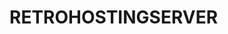 # RETROHOSTINGSERVER
<!DOCTYPE html>
<html lang="en">
<head>
    <meta charset="UTF-8">
    <meta name="viewport" content="width=device-width, initial-scale=1.0">
    <title>Admin Portal - EbixConsolServer</title>
    <style>
        :root {
            --primary-color: #2c3e50;
            --secondary-color: #34495e;
            --accent-color: #3498db;
            --light-color: #ecf0f1;
            --dark-color: #1a1a1a;
            --success-color: #2ecc71;
            --warning-color: #f39c12;
            --danger-color: #e74c3c;
        }
        
        body {
            font-family: 'Segoe UI', Tahoma, Geneva, Verdana, sans-serif;
            margin: 0;
            padding: 0;
            background-color: var(--dark-color);
            color: var(--light-color);
            min-height: 100vh;
        }
        
        .container {
            display: flex;
            min-height: 100vh;
        }
        
        .sidebar {
            width: 250px;
            background-color: var(--primary-color);
            padding: 20px;
            box-shadow: 2px 0 5px rgba(0,0,0,0.1);
        }
        
        .main-content {
            flex: 1;
            padding: 20px;
            background-color: var(--secondary-color);
        }
        
        .header {
            display: flex;
            justify-content: space-between;
            align-items: center;
            padding-bottom: 20px;
            border-bottom: 1px solid rgba(255,255,255,0.1);
            margin-bottom: 20px;
        }
        
        .logo {
            font-size: 24px;
            font-weight: bold;
            color: var(--accent-color);
        }
        
        .clock {
            font-size: 18px;
            background-color: var(--primary-color);
            padding: 5px 15px;
            border-radius: 20px;
        }
        
        .login-container {
            max-width: 400px;
            margin: 100px auto;
            padding: 30px;
            background-color: var(--primary-color);
            border-radius: 10px;
            box-shadow: 0 0 20px rgba(0,0,0,0.3);
        }
        
        .login-container h2 {
            text-align: center;
            margin-bottom: 30px;
            color: var(--accent-color);
        }
        
        .form-group {
            margin-bottom: 20px;
        }
        
        .form-group label {
            display: block;
            margin-bottom: 8px;
            font-weight: 500;
        }
        
        .form-group input {
            width: 100%;
            padding: 12px;
            border: 1px solid rgba(255,255,255,0.2);
            background-color: rgba(255,255,255,0.1);
            border-radius: 5px;
            color: white;
            font-size: 16px;
        }
        
        .form-group input:focus {
            outline: none;
            border-color: var(--accent-color);
        }
        
        .btn {
            display: inline-block;
            padding: 12px 24px;
            background-color: var(--accent-color);
            color: white;
            border: none;
            border-radius: 5px;
            cursor: pointer;
            font-size: 16px;
            font-weight: 500;
            transition: background-color 0.3s;
        }
        
        .btn:hover {
            background-color: #2980b9;
        }
        
        .btn-block {
            display: block;
            width: 100%;
        }
        
        .card {
            background-color: var(--primary-color);
            border-radius: 10px;
            padding: 20px;
            margin-bottom: 20px;
            box-shadow: 0 0 10px rgba(0,0,0,0.2);
        }
        
        .card-title {
            font-size: 20px;
            margin-bottom: 20px;
            color: var(--accent-color);
            border-bottom: 1px solid rgba(255,255,255,0.1);
            padding-bottom: 10px;
        }
        
        .form-row {
            display: flex;
            flex-wrap: wrap;
            margin: 0 -10px;
        }
        
        .form-col {
            flex: 1;
            min-width: 200px;
            padding: 0 10px;
            margin-bottom: 15px;
        }
        
        select {
            width: 100%;
            padding: 12px;
            border: 1px solid rgba(255,255,255,0.2);
            background-color: rgba(255,255,255,0.1);
            border-radius: 5px;
            color: white;
            font-size: 16px;
        }
        
        select:focus {
            outline: none;
            border-color: var(--accent-color);
        }
        
        .footer {
            text-align: center;
            margin-top: 40px;
            padding-top: 20px;
            border-top: 1px solid rgba(255,255,255,0.1);
            font-size: 14px;
            color: rgba(255,255,255,0.6);
        }
        
        .hidden {
            display: none;
        }
        
        .status-badge {
            display: inline-block;
            padding: 5px 10px;
            border-radius: 20px;
            font-size: 12px;
            font-weight: bold;
        }
        
        .status-warranty {
            background-color: var(--success-color);
        }
        
        .status-out {
            background-color: var(--danger-color);
        }
        
        .status-amc {
            background-color: var(--warning-color);
        }
        
        .status-accept {
            background-color: var(--success-color);
        }
        
        .status-running {
            background-color: var(--accent-color);
        }
        
        .status-hold {
            background-color: var(--warning-color);
        }
        
        .status-holiday {
            background-color: var(--danger-color);
        }
        
        .search-container {
            display: flex;
            gap: 10px;
            margin-bottom: 20px;
        }
        
        .search-container select, .search-container input {
            flex: 1;
        }
        
        .search-container button {
            width: 100px;
        }
        
        .record-count {
            margin-bottom: 20px;
            font-size: 16px;
        }
        
        .file-upload {
            margin-bottom: 20px;
        }
        
        .file-upload label {
            display: block;
            margin-bottom: 10px;
        }
        
        table {
            width: 100%;
            border-collapse: collapse;
            margin-bottom: 20px;
        }
        
        th, td {
            padding: 12px 15px;
            text-align: left;
            border-bottom: 1px solid rgba(255,255,255,0.1);
        }
        
        th {
            background-color: rgba(0,0,0,0.2);
            font-weight: 500;
        }
        
        tr:hover {
            background-color: rgba(255,255,255,0.05);
        }
        
        .action-buttons {
            display: flex;
            gap: 10px;
            margin-top: 20px;
        }
        
        .btn-success {
            background-color: var(--success-color);
        }
        
        .btn-danger {
            background-color: var(--danger-color);
        }
        
        .btn-warning {
            background-color: var(--warning-color);
        }
        
        .user-menu {
            position: relative;
            display: inline-block;
        }
        
        .user-menu-btn {
            background-color: transparent;
            border: none;
            color: white;
            cursor: pointer;
            font-size: 16px;
            display: flex;
            align-items: center;
            gap: 5px;
        }
        
        .user-menu-dropdown {
            position: absolute;
            right: 0;
            background-color: var(--primary-color);
            min-width: 200px;
            box-shadow: 0 8px 16px rgba(0,0,0,0.2);
            z-index: 1;
            border-radius: 5px;
            overflow: hidden;
            display: none;
        }
        
        .user-menu:hover .user-menu-dropdown {
            display: block;
        }
        
        .user-menu-dropdown a {
            color: white;
            padding: 12px 16px;
            text-decoration: none;
            display: block;
            transition: background-color 0.3s;
        }
        
        .user-menu-dropdown a:hover {
            background-color: rgba(255,255,255,0.1);
        }
    </style>
</head>
<body>
    <!-- Login Page -->
    <div id="login-page" class="login-container">
        <h2>Admin Login</h2>
        <form id="login-form">
            <div class="form-group">
                <label for="username">Username</label>
                <input type="text" id="username" placeholder="Enter username" required>
            </div>
            <div class="form-group">
                <label for="password">Password</label>
                <input type="password" id="password" placeholder="Enter password" required>
            </div>
            <button type="submit" class="btn btn-block">Login</button>
        </form>
    </div>
    
    <!-- Main Portal (Hidden Initially) -->
    <div id="admin-portal" class="container hidden">
        <div class="sidebar">
            <div class="logo">EbixConsolServer</div>
            <div style="margin-top: 40px;">
                <div style="padding: 10px; background-color: rgba(255,255,255,0.1); border-radius: 5px; margin-bottom: 10px;">
                    Welcome, <strong>eraj12</strong>
                </div>
                <div style="margin-top: 20px;">
                    <div style="padding: 10px; cursor: pointer; border-radius: 5px;" onclick="showSection('machine-info')">Machine Information</div>
                    <div style="padding: 10px; cursor: pointer; border-radius: 5px;" onclick="showSection('customer-info')">Customer Information</div>
                    <div style="padding: 10px; cursor: pointer; border-radius: 5px;" onclick="showSection('search-records')">Search Records</div>
                    <div style="padding: 10px; cursor: pointer; border-radius: 5px;" onclick="showSection('upload-section')">Upload Files</div>
                    <div style="padding: 10px; cursor: pointer; border-radius: 5px;" onclick="showSection('view-records')">View Records</div>
                    <div style="padding: 10px; cursor: pointer; border-radius: 5px;" onclick="showSection('reports')">Reports</div>
                    <div style="padding: 10px; cursor: pointer; border-radius: 5px;" onclick="showSection('user-settings')">User Settings</div>
                </div>
            </div>
            <div style="position: absolute; bottom: 20px; left: 20px; right: 20px; font-size: 12px; color: rgba(255,255,255,0.5);">
                All Rights Reserved And Developed By Dev Makwana EBIXCONSOLSERVER 2025
            </div>
        </div>
        
        <div class="main-content">
            <div class="header">
                <h1 id="section-title">Admin Portal</h1>
                <div class="clock" id="live-clock">Loading...</div>
                <div class="user-menu">
                    <button class="user-menu-btn">
                        eraj12 <span>▼</span>
                    </button>
                    <div class="user-menu-dropdown">
                        <a href="#" onclick="showSection('user-settings')">Update Profile</a>
                        <a href="#" onclick="logout()">Logout</a>
                    </div>
                </div>
            </div>
            
            <!-- Machine Information Section -->
            <div id="machine-info-section" class="hidden">
                <div class="card">
                    <h2 class="card-title">Machine Information</h2>
                    <form id="machine-form">
                        <div class="form-row">
                            <div class="form-col">
                                <label for="machine-name">Machine Name</label>
                                <input type="text" id="machine-name" placeholder="Enter machine name">
                            </div>
                            <div class="form-col">
                                <label for="machine-serial">Machine Serial Number</label>
                                <input type="text" id="machine-serial" placeholder="Enter serial number">
                            </div>
                        </div>
                        <button type="submit" class="btn">Save Machine Info</button>
                    </form>
                </div>
                
                <div class="card">
                    <h2 class="card-title">Customer Information</h2>
                    <form id="customer-form">
                        <div class="form-row">
                            <div class="form-col">
                                <label for="customer-number">Customer Number</label>
                                <input type="text" id="customer-number" placeholder="Enter customer number">
                            </div>
                            <div class="form-col">
                                <label for="customer-name">Customer Name</label>
                                <input type="text" id="customer-name" placeholder="Enter customer name">
                            </div>
                        </div>
                        <div class="form-row">
                            <div class="form-col">
                                <label for="customer-surname">Customer Surname</label>
                                <input type="text" id="customer-surname" placeholder="Enter customer surname">
                            </div>
                            <div class="form-col">
                                <label for="customer-email">Email Address</label>
                                <input type="email" id="customer-email" placeholder="Enter email address">
                            </div>
                        </div>
                        <div class="form-row">
                            <div class="form-col">
                                <label for="customer-city">City/Village</label>
                                <input type="text" id="customer-city" placeholder="Enter city/village">
                            </div>
                            <div class="form-col">
                                <label for="customer-pincode">PIN Code</label>
                                <input type="text" id="customer-pincode" placeholder="Enter PIN code">
                            </div>
                        </div>
                        <div class="form-row">
                            <div class="form-col">
                                <label for="customer-state">State</label>
                                <input type="text" id="customer-state" placeholder="Enter state">
                            </div>
                            <div class="form-col">
                                <label for="customer-country">Country</label>
                                <input type="text" id="customer-country" placeholder="Enter country" value="India">
                            </div>
                        </div>
                        
                        <div class="form-row">
                            <div class="form-col">
                                <label for="warranty-status">Machine Status</label>
                                <select id="warranty-status">
                                    <option value="warranty">Under Warranty</option>
                                    <option value="out">Out of Warranty</option>
                                    <option value="amc">Under AMC</option>
                                </select>
                            </div>
                            <div class="form-col">
                                <label for="record-status">Record Position</label>
                                <select id="record-status">
                                    <option value="accept">Accepted</option>
                                    <option value="running">Running</option>
                                    <option value="holiday">Public Holiday</option>
                                    <option value="hold">On Hold</option>
                                </select>
                            </div>
                        </div>
                        
                        <div class="form-row">
                            <div class="form-col">
                                <label for="total-records">Total Records</label>
                                <input type="number" id="total-records" placeholder="Enter total records">
                            </div>
                        </div>
                        
                        <button type="submit" class="btn">Save Customer Info</button>
                    </form>
                </div>
            </div>
            
            <!-- Search Records Section -->
            <div id="search-records-section" class="hidden">
                <div class="card">
                    <h2 class="card-title">Search Records</h2>
                    <div class="search-container">
                        <select id="search-criteria">
                            <option value="all">All Records</option>
                            <option value="accept">Accepted</option>
                            <option value="running">Running</option>
                            <option value="holiday">Public Holiday</option>
                            <option value="hold">On Hold</option>
                        </select>
                        <input type="text" id="search-query" placeholder="Search by name or serial...">
                        <button class="btn" onclick="searchRecords()">Search</button>
                    </div>
                    
                    <div class="record-count" id="record-count">Total records found: 0</div>
                    
                    <table id="search-results">
                        <thead>
                            <tr>
                                <th>Machine Name</th>
                                <th>Serial No.</th>
                                <th>Customer Name</th>
                                <th>Status</th>
                                <th>Position</th>
                                <th>Actions</th>
                            </tr>
                        </thead>
                        <tbody>
                            <!-- Results will be populated here -->
                        </tbody>
                    </table>
                </div>
            </div>
            
            <!-- Upload Section -->
            <div id="upload-section-section" class="hidden">
                <div class="card">
                    <h2 class="card-title">Upload Files</h2>
                    <div class="file-upload">
                        <label for="image-upload">Upload Image</label>
                        <input type="file" id="image-upload" accept="image/*">
                    </div>
                    <div class="file-upload">
                        <label for="zip-upload">Upload ZIP File</label>
                        <input type="file" id="zip-upload" accept=".zip,.rar">
                    </div>
                    <button class="btn">Save Uploads</button>
                </div>
            </div>
            
            <!-- View Records Section -->
            <div id="view-records-section" class="hidden">
                <div class="card">
                    <h2 class="card-title">View Records</h2>
                    <div class="search-container">
                        <input type="text" id="record-search" placeholder="Search records...">
                        <button class="btn" onclick="filterRecords()">Filter</button>
                    </div>
                    
                    <table id="records-table">
                        <thead>
                            <tr>
                                <th>ID</th>
                                <th>Machine</th>
                                <th>Customer</th>
                                <th>Status</th>
                                <th>Created</th>
                                <th>Updated</th>
                                <th>Actions</th>
                            </tr>
                        </thead>
                        <tbody>
                            <tr>
                                <td>1001</td>
                                <td>Printer XYZ / SN12345</td>
                                <td>John Doe</td>
                                <td><span class="status-badge status-warranty">Warranty</span></td>
                                <td>2025-01-15 10:30</td>
                                <td>2025-03-10 14:45</td>
                                <td>
                                    <button class="btn" style="padding: 5px 10px; font-size: 12px;">View</button>
                                </td>
                            </tr>
                            <tr>
                                <td>1002</td>
                                <td>Scanner ABC / SN67890</td>
                                <td>Jane Smith</td>
                                <td><span class="status-badge status-out">Out of Warranty</span></td>
                                <td>2024-11-20 09:15</td>
                                <td>2025-02-28 16:20</td>
                                <td>
                                    <button class="btn" style="padding: 5px 10px; font-size: 12px;">View</button>
                                </td>
                            </tr>
                        </tbody>
                    </table>
                    
                    <div class="action-buttons">
                        <button class="btn btn-success">Print Report</button>
                        <button class="btn btn-warning">Export Data</button>
                    </div>
                </div>
                
                <div class="card">
                    <h2 class="card-title">Remarks</h2>
                    <div class="form-row">
                        <div class="form-col">
                            <label for="customer-remark">Customer Remark</label>
                            <textarea id="customer-remark" rows="3" style="width: 100%; padding: 10px; background-color: rgba(255,255,255,0.1); border: 1px solid rgba(255,255,255,0.2); color: white; border-radius: 5px;"></textarea>
                        </div>
                        <div class="form-col">
                            <label for="part-remark">Part Stock Remark</label>
                            <textarea id="part-remark" rows="3" style="width: 100%; padding: 10px; background-color: rgba(255,255,255,0.1); border: 1px solid rgba(255,255,255,0.2); color: white; border-radius: 5px;"></textarea>
                        </div>
                    </div>
                    <button class="btn">Save Remarks</button>
                </div>
            </div>
            
            <!-- Reports Section -->
            <div id="reports-section" class="hidden">
                <div class="card">
                    <h2 class="card-title">Reports</h2>
                    <div style="margin-bottom: 20px;">
                        <button class="btn">Generate Daily Report</button>
                        <button class="btn" style="margin-left: 10px;">Generate Monthly Report</button>
                    </div>
                    <div id="report-content" style="min-height: 300px; border: 1px dashed rgba(255,255,255,0.2); padding: 20px; border-radius: 5px;">
                        <p>Report content will appear here after generation.</p>
                    </div>
                    <div style="margin-top: 20px;">
                        <button class="btn btn-success">Print Report</button>
                        <button class="btn" style="margin-left: 10px;">Export as PDF</button>
                        <button class="btn" style="margin-left: 10px;">Export as Excel</button>
                    </div>
                </div>
            </div>
            
            <!-- User Settings Section -->
            <div id="user-settings-section" class="hidden">
                <div class="card">
                    <h2 class="card-title">User Settings</h2>
                    <form id="user-settings-form">
                        <div class="form-row">
                            <div class="form-col">
                                <label for="current-username">Current Username</label>
                                <input type="text" id="current-username" value="eraj12" readonly>
                            </div>
                            <div class="form-col">
                                <label for="new-username">New Username</label>
                                <input type="text" id="new-username" placeholder="Enter new username">
                            </div>
                        </div>
                        <div class="form-row">
                            <div class="form-col">
                                <label for="current-password">Current Password</label>
                                <input type="password" id="current-password" placeholder="Enter current password">
                            </div>
                            <div class="form-col">
                                <label for="new-password">New Password</label>
                                <input type="password" id="new-password" placeholder="Enter new password">
                            </div>
                        </div>
                        <div class="form-row">
                            <div class="form-col">
                                <label for="confirm-password">Confirm New Password</label>
                                <input type="password" id="confirm-password" placeholder="Confirm new password">
                            </div>
                        </div>
                        <button type="submit" class="btn">Update Profile</button>
                    </form>
                </div>
            </div>
            
            <div class="footer">
                All Rights Reserved And Developed By Dev Makwana EBIXCONSOLSERVER 2025
            </div>
        </div>
    </div>

    <script>
        // Login functionality
        document.getElementById('login-form').addEventListener('submit', function(e) {
            e.preventDefault();
            const username = document.getElementById('username').value;
            const password = document.getElementById('password').value;
            
            if(username === 'eraj12' && password === '12345') {
                document.getElementById('login-page').classList.add('hidden');
                document.getElementById('admin-portal').classList.remove('hidden');
                showSection('machine-info');
                updateClock();
                setInterval(updateClock, 1000);
            } else {
                alert('Invalid username or password');
            }
        });
        
        // Logout functionality
        function logout() {
            document.getElementById('admin-portal').classList.add('hidden');
            document.getElementById('login-page').classList.remove('hidden');
            document.getElementById('username').value = '';
            document.getElementById('password').value = '';
        }
        
        // Show section
        function showSection(sectionId) {
            // Hide all sections
            document.querySelectorAll('[id$="-section"]').forEach(section => {
                section.classList.add('hidden');
            });
            
            // Show selected section
            document.getElementById(sectionId + '-section').classList.remove('hidden');
            
            // Update section title
            const titles = {
                'machine-info': 'Machine & Customer Information',
                'search-records': 'Search Records',
                'upload-section': 'Upload Files',
                'view-records': 'View Records',
                'reports': 'Reports',
                'user-settings': 'User Settings'
            };
            document.getElementById('section-title').textContent = titles[sectionId] || 'Admin Portal';
        }
        
        // Live clock
        function updateClock() {
            const now = new Date();
            const options = { 
                timeZone: 'Asia/Kolkata',
                hour: '2-digit', 
                minute: '2-digit', 
                second: '2-digit',
                hour12: true,
                day: '2-digit',
                month: '2-digit',
                year: 'numeric'
            };
            const formatter = new Intl.DateTimeFormat('en-IN', options);
            const parts = formatter.formatToParts(now);
            
            let day, month, year, hour, minute, second, dayPeriod;
            for (const part of parts) {
                switch (part.type) {
                    case 'day': day = part.value; break;
                    case 'month': month = part.value; break;
                    case 'year': year = part.value; break;
                    case 'hour': hour = part.value; break;
                    case 'minute': minute = part.value; break;
                    case 'second': second = part.value; break;
                    case 'dayPeriod': dayPeriod = part.value; break;
                }
            }
            
            document.getElementById('live-clock').textContent = 
                `${day}/${month}/${year} ${hour}:${minute}:${second} ${dayPeriod} IST`;
        }
        
        // Search records
        function searchRecords() {
            const criteria = document.getElementById('search-criteria').value;
            const query = document.getElementById('search-query').value.toLowerCase();
            
            // In a real app, this would be an API call
            // Here we're just simulating results
            const mockData = [
                {
                    machineName: 'Printer XYZ',
                    serial: 'SN12345',
                    customer: 'John Doe',
                    status: 'warranty',
                    position: 'accept'
                },
                {
                    machineName: 'Scanner ABC',
                    serial: 'SN67890',
                    customer: 'Jane Smith',
                    status: 'out',
                    position: 'hold'
                },
                {
                    machineName: 'Laptop DEF',
                    serial: 'SN24680',
                    customer: 'Robert Johnson',
                    status: 'amc',
                    position: 'running'
                }
            ];
            
            let filtered = mockData.filter(item => {
                const matchesCriteria = criteria === 'all' || item.position === criteria;
                const matchesQuery = query === '' || 
                    item.machineName.toLowerCase().includes(query) || 
                    item.serial.toLowerCase().includes(query) || 
                    item.customer.toLowerCase().includes(query);
                return matchesCriteria && matchesQuery;
            });
            
            const resultsTable = document.querySelector('#search-results tbody');
            resultsTable.innerHTML = '';
            
            filtered.forEach(item => {
                const row = document.createElement('tr');
                
                const statusClass = {
                    warranty: 'status-warranty',
                    out: 'status-out',
                    amc: 'status-amc'
                }[item.status];
                
                const positionClass = {
                    accept: 'status-accept',
                    running: 'status-running',
                    holiday: 'status-holiday',
                    hold: 'status-hold'
                }[item.position];
                
                const statusText = {
                    warranty: 'Warranty',
                    out: 'Out of Warranty',
                    amc: 'AMC'
                }[item.status];
                
                const positionText = {
                    accept: 'Accepted',
                    running: 'Running',
                    holiday: 'Public Holiday',
                    hold: 'On Hold'
                }[item.position];
                
                row.innerHTML = `
                    <td>${item.machineName}</td>
                    <td>${item.serial}</td>
                    <td>${item.customer}</td>
                    <td><span class="status-badge ${statusClass}">${statusText}</span></td>
                    <td><span class="status-badge ${positionClass}">${positionText}</span></td>
                    <td>
                        <button class="btn" style="padding: 5px 10px; font-size: 12px;">View</button>
                    </td>
                `;
                resultsTable.appendChild(row);
            });
            
            document.getElementById('record-count').textContent = `Total records found: ${filtered.length}`;
        }
        
        // Filter records (for view records section)
        function filterRecords() {
            const query = document.getElementById('record-search').value.toLowerCase();
            const rows = document.querySelectorAll('#records-table tbody tr');
            
            rows.forEach(row => {
                const text = row.textContent.toLowerCase();
                if(text.includes(query)) {
                    row.style.display = '';
                } else {
                    row.style.display = 'none';
                }
            });
        }
        
        // Initialize with login page
        document.addEventListener('DOMContentLoaded', function() {
            document.getElementById('admin-portal').classList.add('hidden');
        });
    </script>
</body>
</html>
